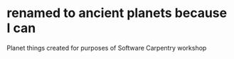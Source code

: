 # renamed to ancient planets because I can
Planet things created for purposes of Software Carpentry workshop
